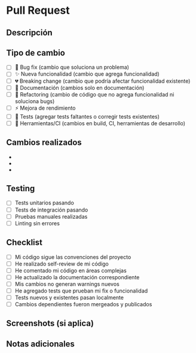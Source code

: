 # Pull Request

## Descripción
<!-- Describe brevemente los cambios realizados -->

## Tipo de cambio
<!-- Marca las opciones que correspondan -->
- [ ] 🐛 Bug fix (cambio que soluciona un problema)
- [ ] ✨ Nueva funcionalidad (cambio que agrega funcionalidad)
- [ ] 💔 Breaking change (cambio que podría afectar funcionalidad existente)
- [ ] 📝 Documentación (cambios solo en documentación)
- [ ] 🔧 Refactoring (cambio de código que no agrega funcionalidad ni soluciona bugs)
- [ ] ⚡ Mejora de rendimiento
- [ ] 🧪 Tests (agregar tests faltantes o corregir tests existentes)
- [ ] 🔨 Herramientas/CI (cambios en build, CI, herramientas de desarrollo)

## Cambios realizados
<!-- Lista detallada de los cambios -->
- 
- 
- 

## Testing
<!-- Describe cómo se probaron los cambios -->
- [ ] Tests unitarios pasando
- [ ] Tests de integración pasando
- [ ] Pruebas manuales realizadas
- [ ] Linting sin errores

## Checklist
<!-- Marca todas las opciones que correspondan antes de crear el PR -->
- [ ] Mi código sigue las convenciones del proyecto
- [ ] He realizado self-review de mi código
- [ ] He comentado mi código en áreas complejas
- [ ] He actualizado la documentación correspondiente
- [ ] Mis cambios no generan warnings nuevos
- [ ] He agregado tests que prueban mi fix o funcionalidad
- [ ] Tests nuevos y existentes pasan localmente
- [ ] Cambios dependientes fueron mergeados y publicados

## Screenshots (si aplica)
<!-- Agrega screenshots si hay cambios visuales -->

## Notas adicionales
<!-- Cualquier información adicional para los reviewers -->
